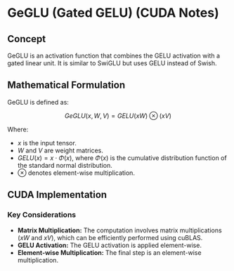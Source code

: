 # GeGLU (Gated GELU) (CUDA Notes)

## Concept

GeGLU is an activation function that combines the GELU activation with a gated linear unit. It is similar to SwiGLU but uses GELU instead of Swish.

## Mathematical Formulation

GeGLU is defined as:

$$
GeGLU(x, W, V) = GELU(xW) \otimes (xV)
$$

Where:

* $x$ is the input tensor.
* $W$ and $V$ are weight matrices.
* $GELU(x) = x \cdot \Phi(x)$, where $\Phi(x)$ is the cumulative distribution function of the standard normal distribution.
* $\otimes$ denotes element-wise multiplication.

## CUDA Implementation

### Key Considerations

* **Matrix Multiplication:** The computation involves matrix multiplications ($xW$ and $xV$), which can be efficiently performed using cuBLAS.
* **GELU Activation:** The GELU activation is applied element-wise.
* **Element-wise Multiplication:** The final step is an element-wise multiplication.
